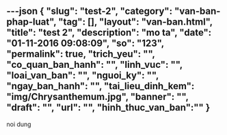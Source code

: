 ---json
{
    "slug": "test-2",
    "category": "van-ban-phap-luat",
    "tag": [],
    "layout": "van-ban.html",
    "title": "test 2",
    "description": "mo ta",
    "date": "01-11-2016 09:08:09",
    "so": "123",
    "permalink": true,
    "trich_yeu": "",
    "co_quan_ban_hanh": "",
    "linh_vuc": "",
    "loai_van_ban": "",
    "nguoi_ky": "",
    "ngay_ban_hanh": "",
    "tai_lieu_dinh_kem": "img/Chrysanthemum.jpg",
    "banner": "",
    "draft": "",
    "url": "",
    "hinh_thuc_van_ban":""
}
---
noi dung